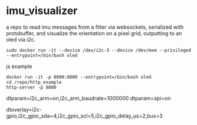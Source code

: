 # imu_visualizer
a repo to read imu messages from a filter via websockets, serialized with protobuffer, and visualize the orientation on a pixel grid, outputting to an oled via i2c.


```
sudo docker run -it --device /dev/i2c-3 --device /dev/mem --privileged --entrypoint=/bin/bash oled
```

js example
```
docker run -it -p 8000:8000 --entrypoint=/bin/bash oled
cd /repo/http_example
http-server -p 8000
```

dtparam=i2c_arm=on,i2c_arm_baudrate=1000000
dtparam=spi=on

dtoverlay=i2c-gpio,i2c_gpio_sda=4,i2c_gpio_scl=5,i2c_gpio_delay_us=2,bus=3
